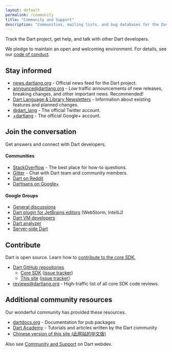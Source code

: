 ```yaml
---
layout: default
permalink: /community
title: "Community and Support"
description: "Communities, mailing lists, and bug databases for the Dart project."
---
```


Track the Dart project, get help, and talk with other Dart developers.

We pledge to maintain an open and welcoming environment.
For details, see our [code of conduct](/code-of-conduct).


## Stay informed

* [news.dartlang.org](http://news.dartlang.org) -
  Official news feed for the Dart project.
* [announce@dartlang.org](https://groups.google.com/a/dartlang.org/d/forum/announce) -
  Low traffic announcements of new releases, breaking changes,
  and other important news. Recommended!
* [Dart Language & Library Newsletters](https://github.com/dart-lang/sdk/blob/master/docs/newsletter/README.md#dart-language-and-library-newsletters) -
  Information about existing features and planned changes.
* [@dart_lang](https://twitter.com/dart_lang) -
  The official Twitter account.
* [+dartlang](https://plus.google.com/+dartlang) -
  The official Google+ account.


## Join the conversation

Get answers and connect with Dart developers.

#### Communities

* [StackOverflow](http://stackoverflow.com/tags/dart) -
  The best place for how-to questions.
* [Gitter](https://gitter.im/dart-lang/home) -
  Chat with Dart team and community members.
* [Dart on Reddit](https://www.reddit.com/r/dartlang)
* [Dartisans on Google+](http://g.co/dartisans)

#### Google Groups

* [General discussions](https://groups.google.com/a/dartlang.org/d/forum/misc)
* [Dart plugin for JetBrains editors](https://groups.google.com/a/dartlang.org/d/forum/jetbrains-dart-plugin-discuss) (WebStorm, IntelliJ)
* [Dart VM developers](https://groups.google.com/a/dartlang.org/d/forum/vm-dev)
* [Dart analyzer](https://groups.google.com/a/dartlang.org/d/forum/analyzer-discuss)
* [Server-side Dart](https://groups.google.com/a/dartlang.org/d/forum/cloud)

## Contribute

Dart is open source. Learn how to
[contribute to the core SDK.](https://github.com/dart-lang/sdk/wiki/Contributing)

* [Dart GitHub repositories](https://github.com/dart-lang/)
  * [Core SDK](https://github.com/dart-lang/sdk/)
    ([issue tracker](https://github.com/dart-lang/sdk/issues/))
  * [This site](https://github.com/dart-lang/site-www/)
    ([issue tracker](https://github.com/dart-lang/site-www/issues/))
* [reviews@dartlang.org](https://groups.google.com/a/dartlang.org/d/forum/reviews) -
  High-traffic list of all core SDK code reviews.

## Additional community resources

Our wonderful community has provided these resources.

* [dartdocs.org](http://www.dartdocs.org) - Documentation for pub packages
* [Dart Academy](https://dart.academy/) - Tutorials
  and articles written by the Dart community
* [Chinese version of this site (此网站的中文版)](http://www.dartdoc.cn)

Also see [Community and Support]({{site.webdev}}/community) on Dart webdev.

